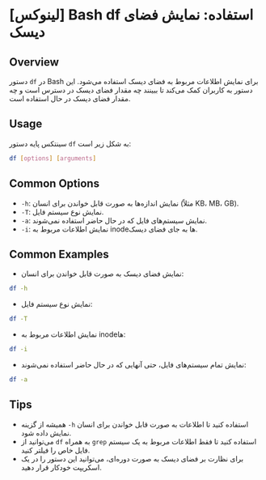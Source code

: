 # [لینوکس] Bash df استفاده: نمایش فضای دیسک

## Overview
دستور `df` در Bash برای نمایش اطلاعات مربوط به فضای دیسک استفاده می‌شود. این دستور به کاربران کمک می‌کند تا ببینند چه مقدار فضای دیسک در دسترس است و چه مقدار فضای دیسک در حال استفاده است.

## Usage
سینتکس پایه دستور `df` به شکل زیر است:

```bash
df [options] [arguments]
```

## Common Options
- `-h`: نمایش اندازه‌ها به صورت قابل خواندن برای انسان (مثلاً KB، MB، GB).
- `-T`: نمایش نوع سیستم فایل.
- `-a`: نمایش سیستم‌های فایل که در حال حاضر استفاده نمی‌شوند.
- `-i`: نمایش اطلاعات مربوط به inodeها به جای فضای دیسک.

## Common Examples
- نمایش فضای دیسک به صورت قابل خواندن برای انسان:

```bash
df -h
```

- نمایش نوع سیستم فایل:

```bash
df -T
```

- نمایش اطلاعات مربوط به inodeها:

```bash
df -i
```

- نمایش تمام سیستم‌های فایل، حتی آنهایی که در حال حاضر استفاده نمی‌شوند:

```bash
df -a
```

## Tips
- همیشه از گزینه `-h` استفاده کنید تا اطلاعات به صورت قابل خواندن برای انسان نمایش داده شود.
- می‌توانید از `df` به همراه `grep` استفاده کنید تا فقط اطلاعات مربوط به یک سیستم فایل خاص را فیلتر کنید.
- برای نظارت بر فضای دیسک به صورت دوره‌ای، می‌توانید این دستور را در یک اسکریپت خودکار قرار دهید.